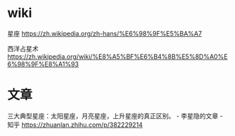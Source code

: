 
# wiki

星座 https://zh.wikipedia.org/zh-hans/%E6%98%9F%E5%BA%A7

西洋占星术 https://zh.wikipedia.org/wiki/%E8%A5%BF%E6%B4%8B%E5%8D%A0%E6%98%9F%E8%A1%93

# 文章

三大典型星座：太阳星座，月亮星座，上升星座的真正区别。 - 李星隐的文章 - 知乎 https://zhuanlan.zhihu.com/p/382229214

